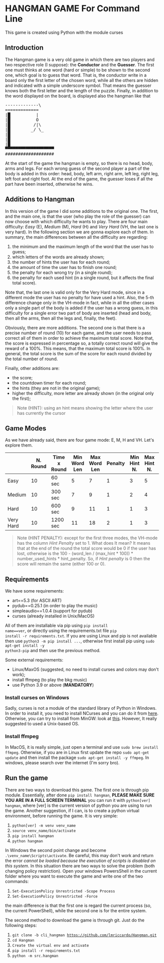 # HANGMAN GAME For Command Line

This game is created using Python with the module curses

## Introduction
The Hangman game is a very old game in which there are two players and two respective role (I suppose): the **Conductor** and the **Guesser**. The first one must thinks at one word (hard or simple) to be shown to the second one, which goal is to guess that word. That is, the conductor write in a board only the first letter of the chosen word, while all the others are hidden and indicated with a simple underscore symbol. That means the guesser knows both the first letter and the length of the puzzle. Finally, in addition to the word displayed on the board, is displayed also the hangman like that

<pre>
-------------\
=============
|█          |
|█          O
|█         /|\
|█        _/ \_
|█
|█
|█
▀▀▀▀▀▀▀▀▀▀▀▀▀▀▀▀▀▀▀
###################
</pre>

At the start of the game the hangman is empty, so there is no head, body, arms and legs. For each wrong guess of the second player a part of the body is added in this order: head, body, left arm, right arm, left leg, right leg, left foot and right foot. At the end of the game, the guesser loses if all the part have been inserted, otherwise he wins.

## Additions to Hangman
In this version of the game I did some additions to the original one. The first, and the main one, is that the user (who play the role of the guesser) can now choose with which difficulty he wants to play. There are four main difficulty: *Easy* (E), *Medium* (M), *Hard* (H) and *Very Hard* (VH, the last one is very hard). In the following section we are gonna explore each of them. In summary, the main differences between all the difficulty are regarding:

1. the minimum and the maximum length of the word that the user has to guess;
2. which letters of the words are already shown;
3. the number of hints the user has for each round;
4. the amount of time the user has to finish one round;
5. the penalty for each wrong try (in a single round);
6. the penalty for each used hint (in a single round, but it affects the final total score).

Note that, the last one is valid only for the Very Hard mode, since in a different mode the user has no penalty for have used a hint. Also, the 5-th difference change only in the VH-mode in fact, while in all the other cases only a single part of the body is added if the user has a wrong guess, in this difficulty for a single error two part of body are inserted (head and body, then all the arms, then all the legs and, finally, the feet).

Obviously, there are more additions. The second one is that there is a precise number of round (10) for each game, and the user needs to pass correct all of them in order to achieve the maximum total score. Note that, the score is expressed in percentage so, a totally correct round will give the reward of a 100%. This means, that the maximum total score is 100%. In general, the total score is the sum of the score for each round divided by the total number of round. 

Finally, other additions are:
+ the score;
+ the countdown timer for each round;
+ the hints (they are not in the original game);
+ higher the difficulty, more letter are already shown (in the original only the first);

> Note (HINT): using an hint means showing the letter where the user has currently the cursor

## Game Modes
As we have already said, there are four game mode: E, M, H and VH. Let's explore them.

|           | N. Round | Time x Round | Min Word Len | Max Word Len | Penalty | Min Hint N. | Max Hint N. | Hint Penalty |
|-----------|----------|--------------|--------------|--------------|---------|-------------|-------------|--------------|
| Easy      |    10    |    60 sec    |       5      |       7      |    1    |      3      |      5      |       0      |
| Medium    |    10    |    300 sec   |       7      |       9      |    1    |      2      |      4      |       0      |
| Hard      |    10    |    600 sec   |       9      |      11      |    1    |      1      |      3      |       0      |
| Very Hard |    10    |   1200 sec   |      11      |      18      |    2    |      1      |      3      |       1      |

> Note (HINT PENALTY): except for the first three modes, the VH-mode has the column _Hint Penalty_ set to 1. What does It mean? It means that at the end of the round the total score would be 0 if the user has lost, otherwise is the 100 - (word_len / (max_hint * 100)) * number_used_hints * hint_penalty. So, if *Hint penalty* is 0 then the score will remain the same (either 100 or 0). 


## Requirements
We have some requirements:
+ art==5.3 (for ASCII ART)
+ pydub==0.25.1 (in order to play the music)
+ simpleaudio==1.0.4 (support for pydub)
+ curses (already installed in Unix/MacOS)

All of them are installable via pip using <code>pip install name==ver</code>, or directly using the requirements.txt file <code>pip install -r requirements.txt</code>. If you are using Linux and pip is not available then use <code>python3 -m pip install ...</code>, otherwise first install pip using <code>sudo apt-get install -y python3-pip</code> and then use the previous method. 

Some external requirements:
+ Linux/MaxOS (suggested, no need to install curses and colors may don't work);
+ install ffmpeg (to play the bkg music)
+ use Python 3.9 or above (**MANDATORY**)

### Install curses on Windows
Sadly, curses is not a module of the standard library of Python in Windows. In order to install it, you need to install NCurses and you can do it from [here](https://invisible-island.net/ncurses/). Otherwise, you can try to install from MinGW: look at [this](https://e-l.unifi.it/pluginfile.php/805205/mod_resource/content/0/ncurses%20installation%20-%20en.pdf). However, It really suggested to used a Unix-based OS.

### Install ffmpeg
In MacOS, it is really simple, just open a terminal and use <code>sudo brew install ffmpeg</code>. Otherwise, if you are in Linux first update the repo <code>sudo apt-get update</code> and then install the package <code>sudo apt-get install -y ffmpeg</code>. In windows, please search over the internet (I'm sorry bro).


## Run the game
There are two ways to download this game. The first one is through pip module. Essentially, after done <code>pip install hangman</code>, **PLEASE MAKE SURE YOU ARE IN A FULL SCREEN TERMINAL** you can run it with <code>python[ver] hangman</code>, where [ver] is the current version of python you are using to run the game. Another suggestion, if I can, is to create a python virtual environment, before running the game. It is very simple:

1. <code>python[ver] -m venv venv_name</code>
2. <code>source venv_name/bin/activate</code>
3. <code>pip install hangman</code>
4. <code>python hangman</code>

In Windows the second point change and become <code>.\venv_name\Scripts\activate</code>. Be careful, this may don't work and return the error *cannot be loaded because the execution of scripts is disabled on this system*. In this situation there are two ways to solve the problem (both changing policy restriction). Open your windows PowersShell in the current folder where you want to execute the game and write one of the two commands:

1. <code>Set-ExecutionPolicy Unrestricted -Scope Process</code>
2. <code>Set-ExecutionPolicy Unrestricted -Force</code>

the main difference is that the first one is regard the current process (so, the current PowerShell), while the second one is for the entire system.

The second method to download the game is through git. Just do the following steps:

1. <code>git clone -b cli_hangman https://github.com/lmriccardo/Hangman.git </code>
2. <code>cd Hangman</code>
3. <code>Create the virtual env and activate</code>
4. <code>pip install -r requirements.txt</code>
5. <code>python -m src.hangman</code>